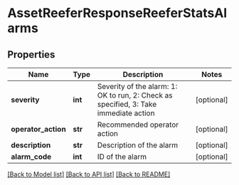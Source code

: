 # AssetReeferResponseReeferStatsAlarms

## Properties
Name | Type | Description | Notes
------------ | ------------- | ------------- | -------------
**severity** | **int** | Severity of the alarm: 1: OK to run, 2: Check as specified, 3: Take immediate action | [optional] 
**operator_action** | **str** | Recommended operator action | [optional] 
**description** | **str** | Description of the alarm | [optional] 
**alarm_code** | **int** | ID of the alarm | [optional] 

[[Back to Model list]](../README.md#documentation-for-models) [[Back to API list]](../README.md#documentation-for-api-endpoints) [[Back to README]](../README.md)


